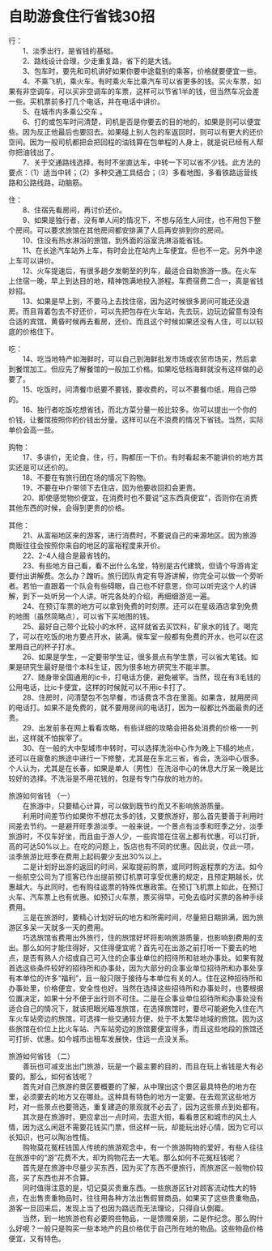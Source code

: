 # 自助游食住行省钱30招  

行：  
&emsp;&emsp;1、淡季出行，是省钱的基础。  
&emsp;&emsp;2、路线设计合理，少走重复路，省下的是大钱。  
&emsp;&emsp;3、包车时，要先和司机讲好如果你要中途载别的乘客，价格就要便宜一些。  
&emsp;&emsp;4、不乘飞机，乘火车。有时乘火车比乘汽车可以省更多的钱。买火车票，如果有非空调车，可以买非空调车的车票，这样可以节省1半的钱，但当然车况会差一些。买机票前多打几个电话，并在电话中讲价。  
&emsp;&emsp;5、在城市内多乘公交车 。  
&emsp;&emsp;6、打的或包车时问清楚，司机是否是你要去的目的地的，如果是则可以便宜些。因为反正他最后也要回去。如果碰上别人包的车返回时，则可以有更大的还价空间。因为一般司机都把会把回程的油钱算在包单程的人身上，就是说已经有人帮你把油钱出了。  
&emsp;&emsp;7、关于交通路线选择，有时不坐直达车，中转一下可以省不少钱。此方法的要点：（1）适当中转；（2）多种交通工具结合；（3）多看地图，多看铁路运营线路和公路线路，动脑筋。  

住：  
&emsp;&emsp;8、住宿先看房间，再讨价还价。  
&emsp;&emsp;9、如果是独行者，没有单人间的情况下，不想与陌生人同住，也不用包下整个房间。可以要求旅馆在其他房间都安排满了人后再安排到你的房间。  
&emsp;&emsp;10、住没有热水淋浴的旅馆，到外面的浴室洗淋浴能省钱。  
&emsp;&emsp;11、在长途汽车站外上车，有时会比在站内上车便宜。但也不一定。另外中途上车可以讲价。  
&emsp;&emsp;12、火车提速后，有很多趟夕发朝至的列车，最适合自助旅游一族。在火车上住宿一晚，早上到达目的地，精神饱满地投入游程。车费宿费二合一，真是省钱妙招。  
&emsp;&emsp;13、如果是早上到，不要马上去找住宿，因为这时候很多房间可能还没退房。而且背着包去不好还价，可以先把包存在火车站，先去玩，边玩边留意有没有合适的宾馆，黄昏时候再去看房，还价。而且这个时候如果还没有人住，可以以较底的价格住下。  

吃：  
&emsp;&emsp;14、吃当地特产如海鲜时，可以自己到海鲜批发市场或农贸市场买，然后拿到餐馆加工。但应先了解餐馆的一般加工价格。如果吃低档海鲜就没有这样做的必要了。  
&emsp;&emsp;15、吃饭时，问清餐巾纸要不要钱，要收费的，可以不要餐巾纸，用自己带的。  
&emsp;&emsp;16、独行者吃饭吃想省钱，而北方菜分量一般比较多。你可以提出一个你的价钱，让餐馆按照你的价钱出分量。这样可以在不浪费的情况下省钱。当然，实际单价会高一些。  

购物：  
&emsp;&emsp;17、多讲价，无论食，住，行，购都压一下价。有时看起来不能讲价的地方其实还是可以还价的。  
&emsp;&emsp;18、不要在有旅行团在场的情况下购物。  
&emsp;&emsp;19、不要在中介带领下去住店，因为他要收回扣会更贵。  
&emsp;&emsp;20、即使感觉物价便宜，在消费时也不要说“这东西真便宜”，否则你在消费其他东西的时候，会得到更贵的价格。  

其他：  
&emsp;&emsp;21、从富裕地区来的游客，进行消费时，不要说自己的来源地区。因为旅游商贩往往会按照你来自的地区的富裕程度来开价。  
&emsp;&emsp;22、2–4人组合是最省钱的。  
&emsp;&emsp;23、有些地方自己看，看不出什么名堂，特别是古代建筑，但请个导游肯定要付出讲解费。怎么办？蹭听。旅行团队肯定有导游讲解，你完全可以做一个旁听者。若怕一直跟着一个队会有些碍眼，自己也不好意思，你可以听完这个人的讲解，到下一处听另一个人讲。听完各处的介绍，再细细游览一遍。  
&emsp;&emsp;24、在预订车票的地方可以拿到免费的时刻票。还可以在星级酒店拿到免费的地图（虽然简略点），可以省下买地图的钱。  
&emsp;&emsp;25、最好自己带个比较小的水杯，这样就省去买饮料，矿泉水的钱了。喝完了，可以在吃饭的地方要点开水，装满。侯车室一般都有免费的开水，也可以在这里用自己的杯子打水。  
&emsp;&emsp;26、如果是学生，一定要带学生证，很多景点有学生票，可以省大笔钱。如果是研究生最好是借个本科生证，因为很多地方研究生不能半票。  
&emsp;&emsp;27、随身带全国通用的ic卡，打电话方便，避免被宰。当然，现在有3毛钱的公用电话，比ic卡便宜，这样的时候就可以不用ic卡打了。  
&emsp;&emsp;28、住房时，问清楚包不包早餐，市话费含不含在里面。如果含，就用房间的电话打。如果不是免费的，就不要用房间的电话打，因为一般都比外面最贵的还贵。  
&emsp;&emsp;29、出发前多在网上看看攻略，有些详细的攻略会把各处消费的价格一一列出，这样就不怕挨宰了。  
&emsp;&emsp;30、在一般的大中型城市中转时，可以选择洗浴中心作为晚上下榻的地点，还可以在疲惫的旅途中进行一下修整，尤其是在东北三省，省会，洗浴中心很多。个人认为，尤其是在长春，如果是单人（男性）在洗浴中心的休息大厅呆一晚是比较好的选择。不洗浴是不用花钱的，包是有专门存放的地方的。  

旅游如何省钱 （一）  
&emsp;&emsp;在旅游中，只要精心计算，可以做到既节约而又不影响旅游质量。  
&emsp;&emsp;利用时间差节约如果你不想花太多的钱，又要旅游好，那么首先要善于利用时间差去节约。一是避开旺季游淡季。一般来说，一个景点有淡季和旺季之分，淡季旅游时，不仅车好坐，而且由于游人少，一些宾馆在住宿上都有优惠，可以打折，高的可达50%以上。在吃的问题上，饭店也有不同的优惠。因此说，仅此一项，淡季旅游比旺季在费用上起码要少支出30%以上。  
&emsp;&emsp;二是计划好出游的返回的时间，采取提前购票，或同时购返程票的方法。如今一些航空公司为了揽客已作出提前预订机票可享受优惠的规定，且预定期越长，优惠越大。与此同时，也有购往返票的特殊优惠政策。在预订飞机票上如此，在预订火车、汽车票上也有优惠。如预订火车票，票买得早，可免去临时买票的各种手续费用。  
&emsp;&emsp;三是在旅游时，要精心计划好玩的地方和所需时间，尽量把日期排满，因为旅游区多呆一天就多一天的费用。  
&emsp;&emsp;巧选旅馆省费用出外旅行，住的旅馆好坏将影响旅游质量，也影响到费用的支出。那么如何才能住得好，又住得便宜呢？首先可在出游之前打听一下要去的地点，是否有熟人介绍或自己可入住的企事业单位的招待所和驻地办事处。如果有就首选这些条件较好的招待所和办事处，因为大部分的企事业单位招待所和办事处享有本单位的许多“福利”，且一般只限于接待与本单位有关的人。住在这种招待所和办事处里，价格便宜，安全性也好。当然在选择这些招待所和办事处时，也要根据位置决定，如果十分不便于出行则不可住。二是在企事业单位招待所和办事处没有适合自己的情况下，就该把眼光瞄准旅馆，在选择旅馆时，要尽可能避免入住在汽车火车站旁边的旅馆，可选择一些交通较方便，处于不太繁华地域的旅馆。因为这些旅馆在价位上比火车站、汽车站旁边的旅馆要便宜得多，而且这些地段的旅馆还可打折、优惠。如今城市出租车发展快，住远一点没关系。  

旅游如何省钱 （二）  
&emsp;&emsp;善玩也可减支出出门旅游，玩是一个最主要的目的，而且在玩上省钱是大有必要的。那么，如何省钱呢？  
&emsp;&emsp;首先对自己旅游的景区要概要的了解，从中理出这个景区最具特色的地方在里，必须要去的地方又在哪处。这种具有特色的地方一定要。在去观赏这些地方时，对一些景点也要筛选，重复建造的景观就不必去了，因为这些景点到处都有。  
&emsp;&emsp;其次是在旅游时，更应拿出一点时间，去逛大街，看看景区和城市的风土人情，因为这么闲逛不需要花钱买门票，但这样一玩，却能玩出好心情，因为它可以长知识，也可以陶冶性情。  
&emsp;&emsp;购物莫花冤枉钱国人传统的旅游观念中，有一个旅游购物的爱好，有些人往往在旅游中的“游”花费不大，却为购物花去一大笔。那么如何不花冤枉钱呢？  
&emsp;&emsp;首先是在旅游中尽量少买东西，因为买了东西不便旅行，而旅游区一般物价较高，买了东西也并不合算。  
&emsp;&emsp;同时值得注意的是，切记莫买贵重东西。一些旅游区针对顾客流动性大的特点，在出售贵重物品时，往往用各种方法出售假冒商品。如果买了这些贵重物品，游客一旦回来后，发现上当了也因为路远而无法理论，只得自认倒霉。  
&emsp;&emsp;当然，到一地旅游也有必要购些物品，一是馈赠亲朋，二是作纪念。那么购什么好呢？一般只是购买一些本地产的且价格优于自己所在地的物品。这些物品价格便宜，又有特色。  